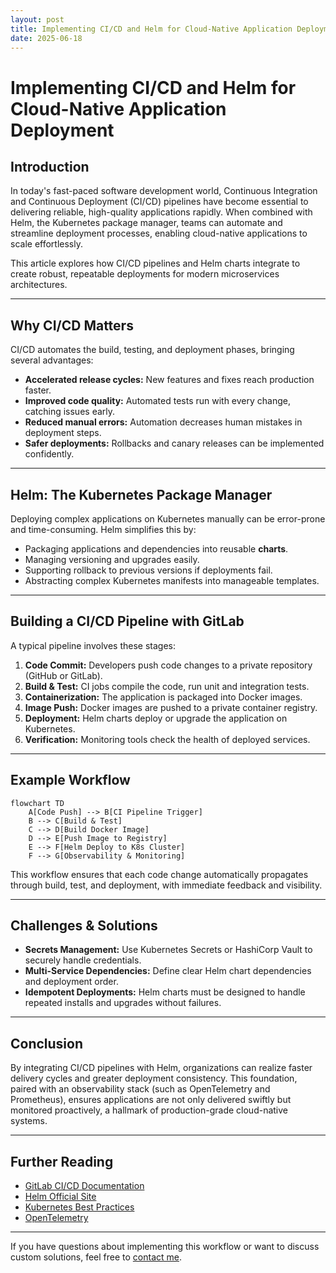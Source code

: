 ```yaml
---
layout: post
title: Implementing CI/CD and Helm for Cloud-Native Application Deployment
date: 2025-06-18
---
```


# Implementing CI/CD and Helm for Cloud-Native Application Deployment

## Introduction

In today's fast-paced software development world, Continuous Integration and Continuous Deployment (CI/CD) pipelines have become essential to delivering reliable, high-quality applications rapidly. When combined with Helm, the Kubernetes package manager, teams can automate and streamline deployment processes, enabling cloud-native applications to scale effortlessly.

This article explores how CI/CD pipelines and Helm charts integrate to create robust, repeatable deployments for modern microservices architectures.

---

## Why CI/CD Matters

CI/CD automates the build, testing, and deployment phases, bringing several advantages:

- **Accelerated release cycles:** New features and fixes reach production faster.
- **Improved code quality:** Automated tests run with every change, catching issues early.
- **Reduced manual errors:** Automation decreases human mistakes in deployment steps.
- **Safer deployments:** Rollbacks and canary releases can be implemented confidently.

---

## Helm: The Kubernetes Package Manager

Deploying complex applications on Kubernetes manually can be error-prone and time-consuming. Helm simplifies this by:

- Packaging applications and dependencies into reusable **charts**.
- Managing versioning and upgrades easily.
- Supporting rollback to previous versions if deployments fail.
- Abstracting complex Kubernetes manifests into manageable templates.

---

## Building a CI/CD Pipeline with GitLab

A typical pipeline involves these stages:

1. **Code Commit:** Developers push code changes to a private repository (GitHub or GitLab).
2. **Build & Test:** CI jobs compile the code, run unit and integration tests.
3. **Containerization:** The application is packaged into Docker images.
4. **Image Push:** Docker images are pushed to a private container registry.
5. **Deployment:** Helm charts deploy or upgrade the application on Kubernetes.
6. **Verification:** Monitoring tools check the health of deployed services.

---

## Example Workflow

```mermaid
flowchart TD
    A[Code Push] --> B[CI Pipeline Trigger]
    B --> C[Build & Test]
    C --> D[Build Docker Image]
    D --> E[Push Image to Registry]
    E --> F[Helm Deploy to K8s Cluster]
    F --> G[Observability & Monitoring]
```

This workflow ensures that each code change automatically propagates through build, test, and deployment, with immediate feedback and visibility.

---

## Challenges & Solutions

- **Secrets Management:** Use Kubernetes Secrets or HashiCorp Vault to securely handle credentials.
- **Multi-Service Dependencies:** Define clear Helm chart dependencies and deployment order.
- **Idempotent Deployments:** Helm charts must be designed to handle repeated installs and upgrades without failures.

---

## Conclusion

By integrating CI/CD pipelines with Helm, organizations can realize faster delivery cycles and greater deployment consistency. This foundation, paired with an observability stack (such as OpenTelemetry and Prometheus), ensures applications are not only delivered swiftly but monitored proactively, a hallmark of production-grade cloud-native systems.

---

## Further Reading

- [GitLab CI/CD Documentation](https://docs.gitlab.com/ee/ci/)
- [Helm Official Site](https://helm.sh/)
- [Kubernetes Best Practices](https://kubernetes.io/docs/concepts/cluster-administration/manage-deployment/)
- [OpenTelemetry](https://opentelemetry.io/)

---

If you have questions about implementing this workflow or want to discuss custom solutions, feel free to [contact me](mailto:info.cideveloper@gmail.com).

